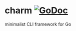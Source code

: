 # charm [![GoDoc][doc-img]][doc]
minimalist CLI framework for Go

[doc-img]: https://godoc.org/github.com/mccanne/charm?status.svg
[doc]: https://godoc.org/github.com/mccanne/charm
